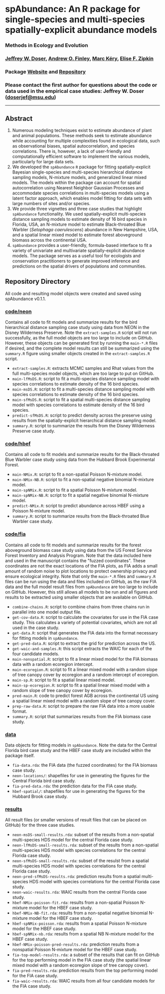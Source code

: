# spAbundance: An R package for single-species and multi-species spatially-explicit abundance models 

### Methods in Ecology and Evolution 

### [Jeffrey W. Doser](https://www.jeffdoser.com/), [Andrew O. Finley](https://www.finley-lab.com/), [Marc K&eacute;ry](https://www.mbr-pwrc.usgs.gov/pubanalysis/keryroylebook/), [Elise F. Zipkin](https://zipkinlab.org/) 

### Package [Website](https://www.jeffdoser.com/files/spabundance-web/) and [Repository](https://github.com/doserjef/spAbundance/)

### Please contact the first author for questions about the code or data used in the empirical case studies: Jeffrey W. Doser (doserjef@msu.edu)

---------------------------------

## Abstract

1. Numerous modeling techniques exist to estimate abundance of plant and animal populations. These methods seek to estimate abundance while accounting for multiple complexities found in ecological data, such as observational biases, spatial autocorrelation, and species correlations. There is, however, a lack of user-friendly and computationally efficient software to implement the various models, particularly for large data sets. 
2. We developed the `spAbundance` `R` package for fitting spatially-explicit Bayesian single-species and multi-species hierarchical distance sampling models, N-mixture models, and generalized linear mixed models. The models within the package can account for spatial autocorrelation using Nearest Neighbor Gaussian Processes and accommodate species correlations in multi-species models using a latent factor approach, which enables model fitting for data sets with large numbers of sites and/or species.
3. We provide three vignettes and three case studies that highlight `spAbundance` functionality. We used spatially-explicit multi-species distance sampling models to estimate density of 16 bird species in Florida, USA, an N-mixture model to estimate Black-throated Blue Warbler (*Setophaga caerulescens*) abundance in New Hampshire, USA, and a spatial linear mixed model to estimate forest aboveground biomass across the continental USA. 
4. `spAbundance` provides a user-friendly, formula-based interface to fit a variety of univariate and multivariate spatially-explicit abundance models. The package serves as a useful tool for ecologists and conservation practitioners to generate improved inference and predictions on the spatial drivers of populations and communities.


## Repository Directory

All code and resulting model objects were created and saved using spAbundance v0.1.1.

### [code/neon](./code/neon)

Contains all code to fit models and summarize results for the bird hierarchical distance sampling case study using data from NEON in the Disney Wilderness Preserve. Note the `extract-samples.R` script will not run successfully, as the full model objects are too large to include on GitHub. However, these objects can be generated first by running the `main-*.R` files if desired, and the complete model results can still be summarized using the `summary.R` figure using smaller objects created in the `extract-samples.R` script.

+ `extract-samples.R`: extracts MCMC samples and Rhat values from the full multi-species model objects, which are too large to put on GitHub.
+ `main-lfMsDS.R`: script to fit a multi-species distance sampling model with species correlations to estimate density of the 16 bird species.
+ `main-msDS.R`: script to fit a multi-species distance sampling model with species correlations to estimate density of the 16 bird species.
+ `main-sfMsDS.R`: script to fit a spatial multi-species distance sampling model with species correlations to estimate density of the 16 bird species.
+ `predict-sfMsDS.R`: script to predict density across the preserve using results from the spatially-explicit hierarchical distance sampling model.
+ `summary.R`: script to summarize the results from the Disney Wilderness Preserve case study.

### [code/hbef](./code/hbef)

Contains all code to fit models and summarize results for the Black-throated Blue Warbler case study using data from the Hubbard Brook Experimental Forest.

+ `main-NMix.R`: script to fit a non-spatial Poisson N-mixture model.
+ `main-NMix-NB.R`: script to fit a non-spatial negative binomial N-mixture model.
+ `main-spNMix.R`: script to fit a spatial Poisson N-mixture model.
+ `main-spNMix-NB.R`: script to fit a spatial negative binomial N-mixture model.
+ `predict-NMix.R`: script to predict abundance across HBEF using a Poisson N-mixture model.
+ `summary.R`: script to summarize results from the Black-throated Blue Warbler case study. 

### [code/fia](./code/fia)

Contains all code to fit models and summarize results for the forest aboveground biomass case study using data from the US Forest Service Forest Inventory and Analysis Program. Note that the data included here and used in the manuscript contains the "fuzzed coordinates". These coordinates are not the exact locations of the FIA plots, as FIA adds a small amount of random noise to plot locations to protect ownership privacy and ensure ecological integrity. Note that only the `main-*.R` files and `summary.R` files can be run using the data and files included on GitHub, as the raw FIA data and the full model result files from `spAbundance` are too large to include on GitHub. However, this still allows all models to be run and all figures and results to be extracted using smaller objects that are available on GitHub.

+ `combine-chains.R`: script to combine chains from three chains run in parallel into one model output file.
+ `get-cov-data.R`: script to calculate the covariates for use in the FIA case study. This calculates a variety of potential covariates, which are not all used in the case study.
+ `get-data.R`: script that generates the FIA data into the format necessary for fitting models in `spAbundance`.  
+ `get-pred-data.R`: script to extract the grid for prediction across the US.
+ `get-waic-and-samples.R`: this script extracts the WAIC for each of the four candidate models. 
+ `main-nonspatial.R`: script to fit a linear mixed model for the FIA biomass data with a random ecoregion intercept.
+ `main-ecoregion.R`: script to fit a linear mixed model with a random slope of tree canopy cover by ecoregion and a random intercept of ecoregion.
+ `main-sp.R`: script to fit a spatial linear mixed model.
+ `main-sp-ecoregion.R`: script to fit a spatial linear mixed model with a random slope of tree canopy cover by ecoregion.
+ `pred-main.R`: code to predict forest AGB across the continental US using a spatial linear mixed model with a random slope of tree canopy cover.
+ `prep-raw-data.R`: script to prepare the raw FIA data into a more usable format.
+ `summary.R`: script that summarizes results from the FIA biomass case study.

### [data](./data)

Data objects for fitting models in `spAbundance`. Note the data for the Central Florida bird case study and the HBEF case study are included within the package itself.

+ `fia-data.rda`: the FIA data (the fuzzed coordinates) for the FIA biomass case study.
+ `neon-locations/`: shapefiles for use in generating the figures for the Central Florida bird case study.
+ `fia-pred-data.rda`: the prediction data for the FIA case study.
+ `hbef-spatial/`: shapefiles for use in generating the figures for the Hubbard Brook case study.

### [results](./results)

All result files (or smaller versions of result files that can be placed on GitHub) for the three case studies.

+ `neon-msDS-small-results.rda`: subset of the results from a non-spatial multi-species HDS model for the central Florida case study.
+ `neon-lfMsDS-small-results.rda`: subset of the results from a non-spatial multi-species HDS model with species correlations for the central Florida case study.
+ `neon-sfMsDS-small-results.rda`: subset of the resulst from a spatial multi-species HDS model with species correlations for the central Florida case study.
+ `neon-pred-sfMsDS-results.rda`: prediction results from a spatial multi-species HDS model with species correlations for the central Florida case study.
+ `neon-waic-results.rda`: WAIC results from the central Florida case study.
+ `hbef-NMix-poisson-fit.rda`: results from a non-spatial Poisson N-mixture model for the HBEF case study.
+ `hbef-NMix-NB-fit.rda`: results from a non-spatial negative binomial N-mixture model for the HBEF case study.
+ `hbef-spNMix-poisson.rda`: results from a spatial Poisson N-mixture model for the HBEF case study.
+ `hbef-spNMix-nb.rda`: results from a spatial NB N-mixture model for the HBEF case study.
+ `hbef-NMix-poisson-pred-results.rda`: prediction results from a nonspatial Poisson N-mixture model for the HBEF case study.
+ `fia-top-model-results.rda`: a subset of the results that can fit on GitHub for the top performing model in the FIA case study (the spatial linear mixed model with a random ecoregion slope of tree canopy cover).
+ `fia-pred-results.rda`: prediction results from the top performing model for the FIA case study.
+ `fia-waic-results.rda`: WAIC results from all four candidate models for the FIA case study. 

